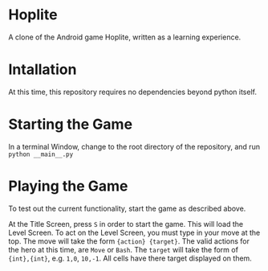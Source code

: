 # Hoplite
A clone of the Android game Hoplite, written as a learning experience.

# Intallation
At this time, this repository requires no dependencies beyond python itself.  

# Starting the Game
In a terminal Window, change to the root directory of the repository, and run `python __main__.py`

# Playing the Game
To test out the current functionality, start the game as described above.  

At the Title Screen, press `S` in order to start the game.  This will load the Level Screen.
To act on the Level Screen, you must type in your move at the top.  The move will take the form `{action} {target}`.
The valid actions for the hero at this time, are `Move` or `Bash`.  The `target` will take the form of `{int},{int}`, e.g. `1,0`, `10,-1`.  All cells have there target displayed on them.
